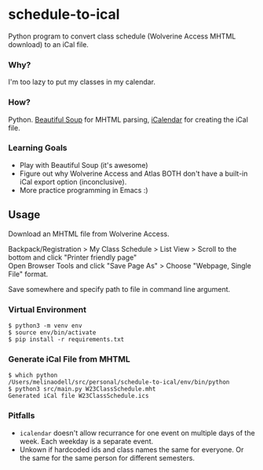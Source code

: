 # schedule-to-ical

Python program to convert class schedule (Wolverine Access MHTML download) to an iCal file.

### Why?
I'm too lazy to put my classes in my calendar.

### How?
Python. [Beautiful Soup](https://www.crummy.com/software/BeautifulSoup/bs4/doc/) for MHTML parsing, [iCalendar](https://icalendar.readthedocs.io/en/latest/index.html) for creating the iCal file.

### Learning Goals
- Play with Beautiful Soup (it's awesome)
- Figure out why Wolverine Access and Atlas BOTH don't have a built-in iCal export option (inconclusive).
- More practice programming in Emacs :)

## Usage
Download an MHTML file from Wolverine Access.

Backpack/Registration > My Class Schedule > List View > Scroll to the bottom and click "Printer friendly page" \
Open Browser Tools and click "Save Page As" > Choose "Webpage, Single File" format. 

Save somewhere and specify path to file in command line argument.

### Virtual Environment
``` console
$ python3 -m venv env
$ source env/bin/activate
$ pip install -r requirements.txt
```

### Generate iCal File from MHTML
``` console
$ which python
/Users/melinaodell/src/personal/schedule-to-ical/env/bin/python
$ python3 src/main.py W23ClassSchedule.mht
Generated iCal file W23ClassSchedule.ics
```

### Pitfalls
- `icalendar` doesn't allow recurrance for one event on multiple days of the week. Each weekday is a separate event.
- Unkown if hardcoded ids and class names the same for everyone. Or the same for the same person for different semesters.

